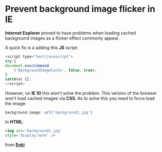 # Prevent background image flicker in IE

**Internet Explorer** proved to have problems when loading cached background images as a flicker effect commonly appear. 

A quick fix is a adding this **JS** script: 

```javascript
<script type="text/javascript">
try {
document.execCommand
	('BackgroundImageCache', false, true);
}
catch(e) {};
</script>
```

However, on **IE 10** this won't solve the problem. This version of the browser won't load cached images via **CSS**. As to solve this you need to force load the image: 

```javascript
background-image: url('background1.jpg')
```

In **HTML**:

```html 
<img src='background1.jpg'
style='display:none' />
```

from [**Enki**](https://www.enki.com/)
